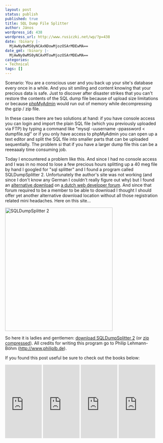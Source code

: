 ```yaml
---
layout: post
status: publish
published: true
title: SQL Dump File Splitter
author: János
wordpress_id: 438
wordpress_url: http://www.rusiczki.net/wp/?p=438
date: !binary |-
  MjAwNy0wMS0yNCAxNDowMjozOSArMDEwMA==
date_gmt: !binary |-
  MjAwNy0wMS0yNCAxMTowMjozOSArMDEwMA==
categories:
- Technical
tags: []
---
```

Scenario: You are a conscious user and you back up your site's database every once in a while. And you sit smiling and content knowing that your precious data is safe. Just to discover after disaster strikes that you can't restore the contents of the SQL dump file because of upload size limitations or because <a href="http://www.phpmyadmin.net/">phpMyAdmin</a> would run out of memory while decompressing the gzip / zip file.

In these cases there are two solutions at hand: if you have console access you can login and import the plain SQL file (which you previously uploaded via FTP) by typing a command like "mysql -uusername -ppassword &lt; dumpfile.sql" or if you only have access to phpMyAdmin you can open up a text editor and split the SQL file into smaller parts that can be uploaded sequentially. The problem si that if you have a larger dump file this can be a reeeaaaly time consuming job.

Today I encountered a problem like this. And since I had no console access and I was in no mood to lose a few precious hours splitting up a 40 meg file by hand I googled for "sql splitter" and I found a program called SQLDumpSplitter 2. Unfortunately the author's site was not working (and since I don't know any German I couldn't really figure out why) but I found an <a href="http://ep2.nl/topic/2138/">alternative download</a> on <a href="http://ep2.nl/">a dutch web developer forum</a>. And since that forum required to be a member to be able to download I thought I should offer yet another alternative download location without all those registration related mini headaches. Here on this site...

<a href="http://www.rusiczki.net/blog/blogstuff/SQLDumpSplitter.rar"><img alt="SQLDumpSplitter 2" src="http://www.rusiczki.net/blog/blogpics/sqldumpsplitter2.png" width="352" height="403" border="0" class="image"/></a>

So here it is ladies and gentlemen: <a href="http://www.rusiczki.net/blog/blogstuff/SQLDumpSplitter.rar">download SQLDumpSplitter 2</a> (or <a href="http://www.rusiczki.net/blog/blogstuff/SQLDumpSplitter.zip">zip compressed</a>). All credits for writing this program go to Philip Lehmann-B&ouml;hm (<a href="http://www.philiplb.de">http://www.philiplb.de</a>).

If you found this post useful be sure to check out the books below:

<iframe src="http://rcm-uk.amazon.co.uk/e/cm?t=kits-21&o=2&p=8&l=as1&asins=0596101716&fc1=000000&IS2=1&lt1=_blank&m=amazon&lc1=FF0000&bc1=FFFFFF&bg1=FFFFFF&f=ifr" style="width:120px;height:240px;" scrolling="no" marginwidth="0" marginheight="0" frameborder="0"></iframe> <iframe src="http://rcm-uk.amazon.co.uk/e/cm?t=kits-21&o=2&p=8&l=as1&asins=0672329387&fc1=000000&IS2=1&lt1=_blank&m=amazon&lc1=FF0000&bc1=FFFFFF&bg1=FFFFFF&f=ifr" style="width:120px;height:240px;" scrolling="no" marginwidth="0" marginheight="0" frameborder="0"></iframe> <iframe src="http://rcm-uk.amazon.co.uk/e/cm?t=kits-21&o=2&p=8&l=as1&asins=059652708X&fc1=000000&IS2=1&lt1=_blank&m=amazon&lc1=FF0000&bc1=FFFFFF&bg1=FFFFFF&f=ifr" style="width:120px;height:240px;" scrolling="no" marginwidth="0" marginheight="0" frameborder="0"></iframe> <iframe src="http://rcm-uk.amazon.co.uk/e/cm?t=kits-21&o=2&p=8&l=as1&asins=0596006306&fc1=000000&IS2=1&lt1=_blank&m=amazon&lc1=FF0000&bc1=FFFFFF&bg1=FFFFFF&f=ifr" style="width:120px;height:240px;" scrolling="no" marginwidth="0" marginheight="0" frameborder="0"></iframe>
